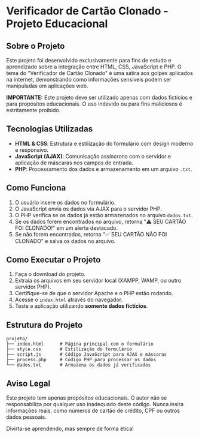 # Verificador de Cartão Clonado - Projeto Educacional

## Sobre o Projeto
Este projeto foi desenvolvido exclusivamente para fins de estudo e aprendizado sobre a integração entre HTML, CSS, JavaScript e PHP. O tema do "Verificador de Cartão Clonado" é uma sátira aos golpes aplicados na internet, demonstrando como informações sensíveis podem ser manipuladas em aplicações web.

**IMPORTANTE:** Este projeto deve ser utilizado apenas com dados fictícios e para propósitos educacionais. O uso indevido ou para fins maliciosos é estritamente proibido.

## Tecnologias Utilizadas
- **HTML & CSS**: Estrutura e estilização do formulário com design moderno e responsivo.
- **JavaScript (AJAX)**: Comunicação assíncrona com o servidor e aplicação de máscaras nos campos de entrada.
- **PHP**: Processamento dos dados e armazenamento em um arquivo `.txt`.

## Como Funciona
1. O usuário insere os dados no formulário.
2. O JavaScript envia os dados via AJAX para o servidor PHP.
3. O PHP verifica se os dados já estão armazenados no arquivo `dados.txt`.
4. Se os dados forem encontrados no arquivo, retorna "⚠️ SEU CARTÃO FOI CLONADO!" em um alerta destacado.
5. Se não forem encontrados, retorna "✅ SEU CARTÃO NÃO FOI CLONADO" e salva os dados no arquivo.

## Como Executar o Projeto
1. Faça o download do projeto.
2. Extraia os arquivos em seu servidor local (XAMPP, WAMP, ou outro servidor PHP).
3. Certifique-se de que o servidor Apache e o PHP estão rodando.
4. Acesse o `index.html` através do navegador.
5. Teste a aplicação utilizando **somente dados fictícios**.

## Estrutura do Projeto
```
projeto/
├── index.html      # Página principal com o formulário
├── style.css       # Estilização do formulário
├── script.js       # Código JavaScript para AJAX e máscaras
├── process.php     # Código PHP para processar os dados
└── dados.txt       # Armazena os dados já verificados
```

## Aviso Legal
Este projeto tem apenas propósitos educacionais. O autor não se responsabiliza por qualquer uso inadequado deste código. Nunca insira informações reais, como números de cartão de crédito, CPF ou outros dados pessoais.

Divirta-se aprendendo, mas sempre de forma ética!

